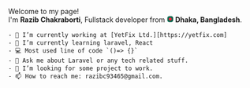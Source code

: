 Welcome to my page! </br> I'm <b>Razib Chakraborti</b>, Fullstack developer from <img src="./assets/bangladeshFlag.png" width="13"/> <b>Dhaka,                   Bangladesh</b>.</p>
    
    - 🔭 I’m currently working at [YetFix Ltd.][https://yetfix.com]
    - 🌱 I’m currently learning laravel, React
    - 💻 Most used line of code `()=> {}`
    - 💬 Ask me about Laravel or any tech related stuff.
    - 🤔 I’m looking for some project to work.
    - 📫 How to reach me: razibc93465@gmail.com.

